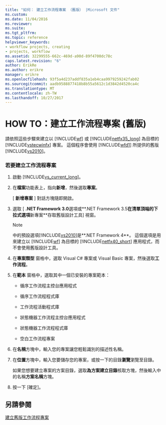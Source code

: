 ```yaml
---
title: "如何： 建立工作流程專案 （舊版） |Microsoft 文件"
ms.custom: 
ms.date: 11/04/2016
ms.reviewer: 
ms.suite: 
ms.tgt_pltfrm: 
ms.topic: reference
helpviewer_keywords:
- workflow projects, creating
- projects, workflow
ms.assetid: 32299555-662c-469d-a90d-89f4700dc78c
caps.latest.revision: "6"
author: ErikRe
ms.author: erikre
manager: erikre
ms.openlocfilehash: 93f5a4d237addf835a1eb4caa9979259242fab02
ms.sourcegitcommit: aadb9588877418b8b55a5612c1d3842d4520ca4c
ms.translationtype: MT
ms.contentlocale: zh-TW
ms.lasthandoff: 10/27/2017
---
```

# <a name="how-to-create-workflow-projects-legacy"></a>HOW TO：建立工作流程專案 (舊版)
請依照這些步驟來建立以 [!INCLUDE[wf](../workflow-designer/includes/wf_md.md)] 或 [!INCLUDE[netfx35_long](../workflow-designer/includes/netfx35_long_md.md)] 為目標的 [!INCLUDE[vstecwinfx](../workflow-designer/includes/vstecwinfx_md.md)] 專案。 這個程序會使用 [!INCLUDE[wfd1](../workflow-designer/includes/wfd1_md.md)] 所提供的舊版 [!INCLUDE[vs2010](../misc/includes/vs2010_md.md)]。  
  
### <a name="to-create-a-workflow-project"></a>若要建立工作流程專案  
  
1.  啟動 [!INCLUDE[vs_current_long](../misc/includes/vs_current_long_md.md)]。  
  
2.  在**檔案**功能表上，指向**新增**，然後選取**專案**。  
  
     [ **新增專案** ] 對話方塊隨即開啟。  
  
3.  選取 [ **.NET Framework 3.0**選項或**.NET Framework 3.5**在清單頂端的下拉式選項**新專案**存取舊版設計工具] 視窗。  
  
    > [!NOTE]
    >  中的預設選項[!INCLUDE[vs2010](../misc/includes/vs2010_md.md)]是**.NET Framework 4**。 這個選項是用來建立以 [!INCLUDE[wf](../workflow-designer/includes/wf_md.md)] 為目標的 [!INCLUDE[netfx40_short](../workflow-designer/includes/netfx40_short_md.md)] 應用程式，而不會使用舊版設計工具。  
  
4.  在**專案類型** 窗格中，選取 Visual C# 專案或 Visual Basic 專案，然後選取**工作流程**。  
  
5.  在**範本** 窗格中，選取其中一個已安裝的專案範本：  
  
    -   循序工作流程主控台應用程式  
  
    -   循序工作流程程式庫  
  
    -   工作流程活動程式庫  
  
    -   狀態機器工作流程主控台應用程式  
  
    -   狀態機器工作流程程式庫  
  
    -   空白工作流程專案  
  
6.  在**名稱**方塊中，輸入您的專案讓您輕鬆識別的描述性名稱。  
  
7.  在**位置**方塊中，輸入您要儲存您的專案，或按一下的目錄**瀏覽**瀏覽至目錄。  
  
     如果您想要建立專案的方案目錄，選取**為方案建立目錄**核取方塊，然後輸入中的名稱**方案名稱**方塊。  
  
8.  按一下 [確定]。  
  
## <a name="see-also"></a>另請參閱  
 [建立舊版工作流程專案](../workflow-designer/creating-legacy-workflow-projects.md)